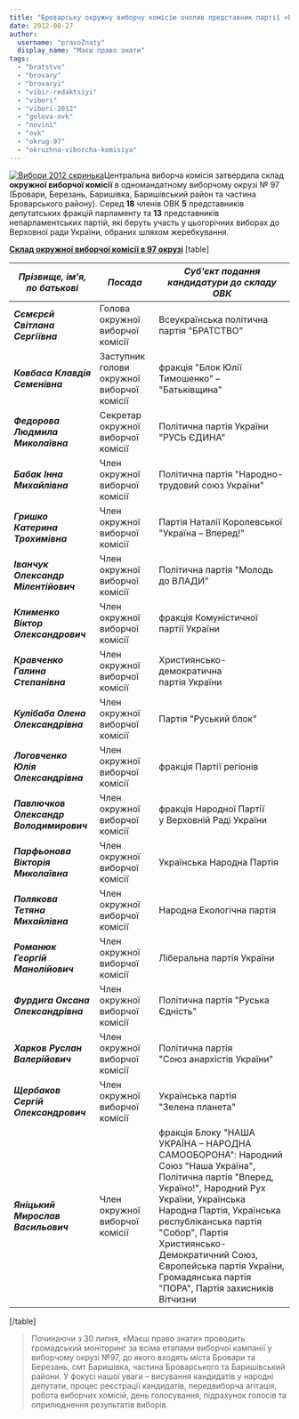 ```yaml
---
title: "Броварську окружну виборчу комісію очолив представник партії «Братство»"
date: 2012-08-27
author: 
  username: "pravoZnaty"
  display_name: "Маєш право знати"
tags: 
  - "bratstvo"
  - "brovary"
  - "brovaryi"
  - "vibir-redaktsiyi"
  - "vibori"
  - "vibori-2012"
  - "golova-ovk"
  - "novini"
  - "ovk"
  - "okrug-97"
  - "okruzhna-viborcha-komisiya"
---
```


[![](https://mpz.brovary.org/wp-content/uploads/2012/08/Vibori-2012-skrinka.jpg "Вибори 2012 скринька")](https://mpz.brovary.org/wp-content/uploads/2012/08/Vibori-2012-skrinka.jpg)Центральна виборча комісія затвердила склад **окружної виборчої комісії** в одномандатному виборчому окрузі № 97 (Бровари, Березань, Баришівка, Баришівський район та частина Броварського району). Серед **18** членів ОВК **5** представників депутатських фракцій парламенту та **13** представників непарламентських партій, які беруть участь у цьогорічних виборах до Верховної ради України, обраних шляхом жеребкування.

[**Склад окружної виборчої комісії в 97 окрузі**](http://www.cvk.gov.ua/pls/vnd2012/WP028?PT001F01=900&pf7331=97) \[table\]

|   _Прізвище, ім'я, по батькові_   |   _Посада_   |   _Суб'єкт подання кандидатури до складу ОВК_   |
| --- | --- | --- |
| _**Сємєрєй Світлана Сергіївна**_ | Голова окружної виборчої комісії | Всеукраїнська політична партія "БРАТСТВО" |
| _**Ковбаса Клавдія Семенівна**_ | Заступник голови окружної виборчої   комісії | фракція "Блок Юлії Тимошенко" – "Батьківщина" |
| _**Федорова Людмила Миколаївна**_ | Секретар окружної виборчої комісії | Політична партія України "РУСЬ ЄДИНА" |
| _**Бабак Інна Михайлівна**_ | Член окружної виборчої комісії | Політична партія "Народно-трудовий союз України" |
| _**Гришко Катерина Трохимівна**_ | Член окружної виборчої комісії | Партія Наталії Королевської "Україна – Вперед!" |
| _**Іванчук Олександр Мілентійович**_ | Член окружної виборчої комісії | Політична партія "Молодь до ВЛАДИ" |
| _**Клименко Віктор Олександрович**_ | Член окружної виборчої комісії | фракція Комуністичної партії України |
| _**Кравченко Галина Степанівна**_ | Член окружної виборчої комісії | Християнсько-демократична партія України |
| _**Кулібаба Олена Олександрівна**_ | Член окружної виборчої комісії | Партія "Руський блок" |
| _**Логовченко Юлія Олександрівна**_ | Член окружної виборчої комісії | фракція Партії регіонів |
| _**Павлючков Олександр Володимирович**_ | Член окружної виборчої комісії | фракція Народної Партії у Верховній Раді України |
| _**Парфьонова Вікторія Миколаївна**_ | Член окружної виборчої комісії | Українська Народна Партія |
| _**Полякова Тетяна Михайлівна**_ | Член окружної виборчої комісії | Народна Екологічна партія |
| _**Романюк Георгій Манолійович**_ | Член окружної виборчої комісії | Ліберальна партія України |
| _**Фурдига Оксана Олександрівна**_ | Член окружної виборчої комісії | Політична партія "Руська   Єдність" |
| _**Харков Руслан Валерійович**_ | Член окружної виборчої комісії | Політична партія "Союз анархістів України" |
| **_Щербаков Сергій Олександрович_** | Член окружної виборчої комісії | Українська партія "Зелена планета" |
| **_Яніцький Мирослав Васильович_** | Член окружної виборчої комісії | фракція Блоку "НАША УКРАЇНА – НАРОДНА САМООБОРОНА": Народний Союз "Наша Україна", Політична партія "Вперед, Україно!", Народний Рух України, Українська Народна Партія, Українська республіканська партія "Собор", Партія Християнсько-Демократичний Союз, Європейська партія України, Громадянська партія "ПОРА", Партія захисників Вітчизни |

\[/table\]

> Починаючи з 30 липня, «Маєш право знати» проводить громадський моніторинг за всіма етапами виборчої кампанії у виборчому окрузі №97, до якого входять міста Бровари та Березань, смт Баришівка, частина Броварського та Баришівський райони. У фокусі нашої уваги – висування кандидатів у народні депутати, процес реєстрації кандидатів, передвиборча агітація, робота виборчих комісій, день голосування, підрахунок голосів та оприлюднення результатів виборів.
